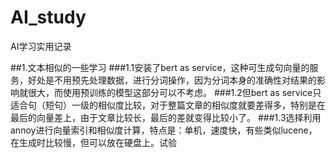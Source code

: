# AI_study
AI学习实用记录

##1.文本相似的一些学习
###1.1安装了bert as service，这种可生成句向量的服务，好处是不用预先处理数据，进行分词操作，因为分词本身的准确性对结果的影响就很大，而使用预训练的模型这部分可以不考虑。
###1.2但bert as service只适合句（短句）一级的相似度比较，对于整篇文章的相似度就要差得多，特别是在最后的向量差上，由于文章比较长，最后的差就变得比较小了。
###1.3选择利用annoy进行向量索引和相似度计算，特点是：单机，速度快，有些类似lucene，在生成时比较慢，但可以放在硬盘上。试验

